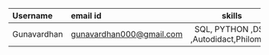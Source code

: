 | Username | email id | skills |
| :----- | :-------- | :----------------: |
| Gunavardhan | gunavardhan000@gmail.com | SQL, PYTHON ,DSA ,Autodidact,Philomath |
